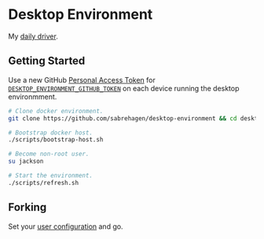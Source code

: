 # Desktop Environment

My [daily driver](https://cloud.docker.com/repository/docker/sabrehagen/desktop-environment).

## Getting Started

Use a new GitHub [Personal Access Token](https://github.com/settings/tokens/new) for [`DESKTOP_ENVIRONMENT_GITHUB_TOKEN`](scripts/credentials.sh#L2) on each device running the desktop environmment.

```sh
# Clone docker environment.
git clone https://github.com/sabrehagen/desktop-environment && cd desktop-environment

# Bootstrap docker host.
./scripts/bootstrap-host.sh

# Become non-root user.
su jackson

# Start the environment.
./scripts/refresh.sh
```

## Forking

Set your [user configuration](scripts/environment.sh#L5) and go.
